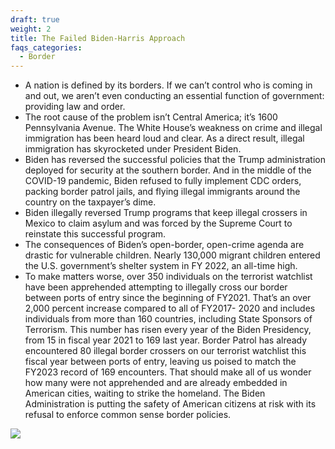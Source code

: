 ```yaml
---
draft: true
weight: 2
title: The Failed Biden-Harris Approach
faqs_categories:
  - Border
---
```

* A nation is defined by its borders. If we can’t control who is coming in and out, we aren’t even conducting an essential function of government: providing law and order.
* The root cause of the problem isn’t Central America; it’s 1600 Pennsylvania Avenue. The White House’s weakness on crime and illegal immigration has been heard loud and clear. As a direct result, illegal immigration has skyrocketed under President Biden.
* Biden has reversed the successful policies that the Trump administration deployed for security at the southern border. And in the middle of the COVID-19 pandemic, Biden refused to fully implement CDC orders, packing border patrol jails, and flying illegal immigrants around the country on the taxpayer’s dime.
* Biden illegally reversed Trump programs that keep illegal crossers in Mexico to claim asylum and was forced by the Supreme Court to reinstate this successful program.
* The consequences of Biden’s open-border, open-crime agenda are drastic for vulnerable children. Nearly 130,000 migrant children entered the U.S. government’s shelter system in FY 2022, an all-time high.
* To make matters worse, over 350 individuals on the terrorist watchlist have been apprehended attempting to illegally cross our border between ports of entry since the beginning of FY2021. That’s an over 2,000 percent increase compared to all of FY2017- 2020 and includes individuals from more than 160 countries, including State Sponsors of Terrorism. This number has risen every year of the Biden Presidency, from 15 in fiscal year 2021 to 169 last year. Border Patrol has already encountered 80 illegal border crossers on our terrorist watchlist this fiscal year between ports of entry, leaving us poised to match the FY2023 record of 169 encounters. That should make all of us wonder how many were not apprehended and are already embedded in American cities, waiting to strike the homeland. The Biden Administration is putting the safety of American citizens at risk with its refusal to enforce common sense border policies.

![](/img/focus/screenshot-2024-06-21-at-8.38.52 pm.jpeg)